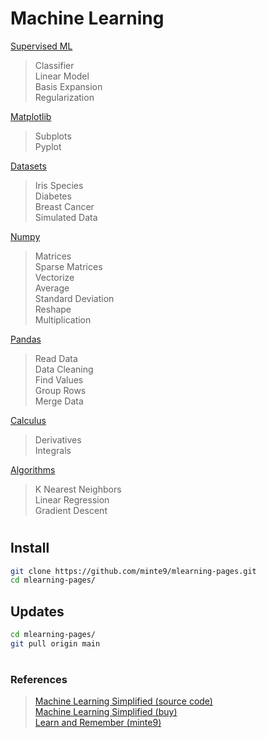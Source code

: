 # Machine Learning

[Supervised ML](./main/supervised-ml/)  
> Classifier  
> Linear Model  
> Basis Expansion  
> Regularization  

[Matplotlib](./main/matplotlib/)  
> Subplots  
> Pyplot  

[Datasets](./main/datasets/)  
> Iris Species  
> Diabetes  
> Breast Cancer  
> Simulated Data  

[Numpy](./main/numpy/)  
> Matrices  
> Sparse Matrices  
> Vectorize  
> Average  
> Standard Deviation  
> Reshape  
> Multiplication  

[Pandas](./main/pandas/)  
> Read Data  
> Data Cleaning  
> Find Values  
> Group Rows  
> Merge Data  

[Calculus](./main/calculus/)  
> Derivatives  
> Integrals  

[Algorithms](./main/algorithms/)  
> K Nearest Neighbors   
> Linear Regression  
> Gradient Descent  

#

## Install

~~~sh
git clone https://github.com/minte9/mlearning-pages.git
cd mlearning-pages/
~~~

## Updates

~~~sh
cd mlearning-pages/
git pull origin main
~~~

#

### References
> [Machine Learning Simplified (source code)](https://code.themlsbook.com/index.html)  
> [Machine Learning Simplified (buy)](https://www.amazon.com/gp/product/B0B216KMM4)  
> [Learn and Remember (minte9)](https://www.minte9.com/mlearning)  